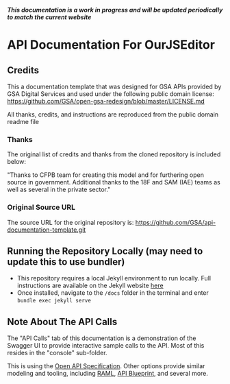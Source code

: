 ***This documentation is a work in progress and will be updated periodically to match the current website***


API Documentation For OurJSEditor
====================

## Credits
This a documentation template that was designed for GSA APIs provided by GSA Digital Services and used under the following public domain license: 
https://github.com/GSA/open-gsa-redesign/blob/master/LICENSE.md

All thanks, credits, and instructions are reproduced from the public domain readme file

### Thanks
The original list of credits and thanks from the cloned repository is included below:

"Thanks to CFPB team for creating this model and for furthering open source in government.  Additional thanks to the 18F and SAM (IAE) teams as well as several in the private sector."

### Original Source URL
The source URL for the original repository is: https://github.com/GSA/api-documentation-template.git

## Running the Repository Locally (may need to update this to use bundler)
* This repository requires a local Jekyll environment to run locally. Full instructions are available on the Jekyll website [here](https://jekyllrb.com/docs/installation/)
* Once installed, navigate to the `/docs` folder in the terminal and enter `bundle exec jekyll serve`

## Note About The API Calls
The "API Calls" tab of this documentation is a demonstration of the Swagger UI to provide interactive sample calls to the API. Most of this resides in the "console" sub-folder.

This is using the [Open API Specification](http://swagger.io/specification/). Other options provide similar modeling and tooling, including [RAML](http://raml.org/), [API Blueprint](https://apiblueprint.org/), and several more.
